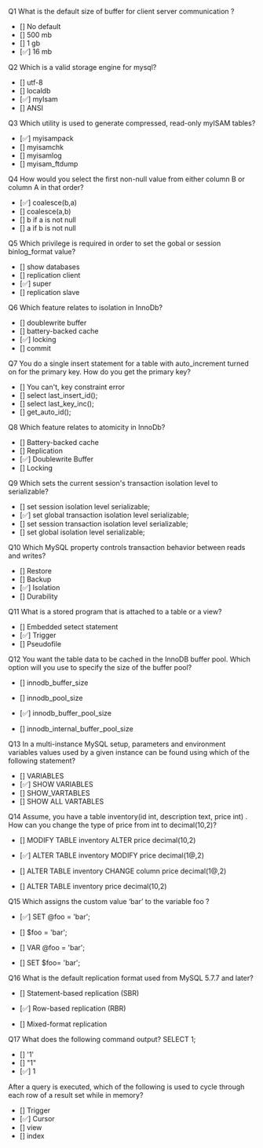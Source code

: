 Q1 What is the default size of buffer for client server communication ?

- [] No default
- [] 500 mb
- [] 1 gb
- [✅] 16 mb

Q2 Which is a valid storage engine for mysql?

- [] utf-8
- [] localdb
- [✅] myIsam
- [] ANSI

Q3 Which utility is used to generate compressed, read-only myISAM tables?

- [✅] myisampack
- [] myisamchk
- [] myisamlog
- [] myisam_ftdump

Q4 How would you select the first non-null value from either column B or column A in that order?

- [✅] coalesce(b,a)
- [] coalesce(a,b)
- [] b if a is not null
- [] a if b is not null

Q5 Which privilege is required in order to set the gobal or session binlog_format value?

- [] show databases
- [] replication client
- [✅] super
- [] replication slave

Q6 Which feature relates to isolation in InnoDb?

- [] doublewrite buffer
- [] battery-backed cache
- [✅] locking
- [] commit

Q7 You do a single insert statement for a table with auto_increment turned on for the primary key. How do you get the primary key?

- [] You can't, key constraint error
- [] select last_insert_id();
- [] select last_key_inc();
- [] get_auto_id();

Q8 Which feature relates to atomicity in InnoDb?

- [] Battery-backed cache
- [] Replication
- [✅] Doublewrite Buffer
- [] Locking

Q9 Which sets the current session's transaction isolation level to serializable?

- [] set session isolation level serializable;
- [✅] set global transaction isolation level serializable;
- [] set session transaction isolation level serializable;
- [] set global isolation level serializable;

Q10 Which MySQL property controls transaction behavior between reads and writes?

- [] Restore
- [] Backup
- [✅] Isolation
- [] Durability

Q11 What is a stored program that is attached to a table or a view?

- [] Embedded setect statement
- [✅] Trigger
- [] Pseudofile

Q12 You want the table data to be cached in the InnoDB buffer pool. Which option
will you use to specify the size of the buffer pool?

- [] innodb_buffer_size

- [] innodb_pool_size

- [✅] innodb_buffer_pool_size

- [] innodb_internal_buffer_pool_size

Q13 In a multi-instance MySQL setup, parameters and environment variables
values used by a given instance can be found using which of the following statement?

- [] VARIABLES
- [✅] SHOW VARIABLES
- [] SHOW_VARTABLES
- [] SHOW ALL VARTABLES

Q14 Assume, you have a table inventory(id int, description text, price int) . How can you change the type of price from int to decimal(10,2)?

- [] MODIFY TABLE inventory ALTER price decimal(10,2)

- [✅] ALTER TABLE inventory MODIFY price decimal(1@,2)

- [] ALTER TABLE inventory CHANGE column price decimal(1@,2)

- [] ALTER TABLE inventory price decimal(10,2)

Q15 Which assigns the custom value ‘bar’ to the variable foo ?

- [✅] SET @foo = 'bar';

- [] $foo = 'bar';

- [] VAR @foo = 'bar';

- [] SET $foo= 'bar';

Q16 What is the default replication format used from MySQL 5.7.7 and later?

- [] Statement-based replication (SBR)
- [✅] Row-based replication (RBR)

- [] Mixed-format replication

Q17 What does the following command output?
SELECT 1;

- [] '1'
- [] "1"
- [✅] 1

After a query is executed, which of the following is used to cycle through each row of a result set while in memory?

- [] Trigger
- [✅] Cursor
- [] view
- [] index
